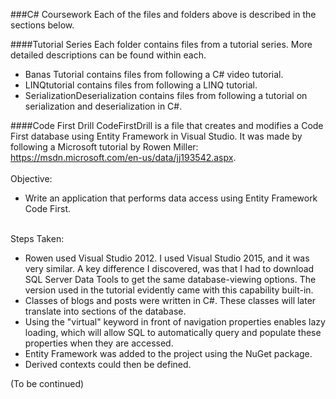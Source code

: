 ###C# Coursework
Each of the files and folders above is described in the sections below.

####Tutorial Series
Each folder contains files from a tutorial series. More detailed descriptions can be found within each.
* Banas Tutorial contains files from following a C# video tutorial.
* LINQtutorial contains files from following a LINQ tutorial.
* SerializationDeserialization contains files from following a tutorial on serialization and deserialization in C#.


####Code First Drill
CodeFirstDrill is a file that creates and modifies a Code First database using Entity Framework in Visual Studio. It was made 
by following a Microsoft tutorial by Rowen Miller: https://msdn.microsoft.com/en-us/data/jj193542.aspx. </br></br>
Objective: 
* Write an application that performs data access using Entity Framework Code First.</br></br>

Steps Taken:</br>
* Rowen used Visual Studio 2012. I used Visual Studio 2015, and it was very similar. A key difference I discovered,
was that I had to download SQL Server Data Tools to get the same database-viewing options. 
The version used in the tutorial evidently came with this capability built-in.
* Classes of blogs and posts were written in C#. These classes will later translate into sections of the database.
* Using the "virtual" keyword in front of navigation properties enables lazy loading, which will allow SQL to automatically query and populate these properties when they are accessed.
* Entity Framework was added to the project using the NuGet package.
* Derived contexts could then be defined.

(To be continued)
